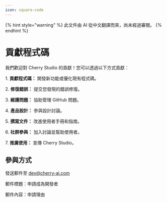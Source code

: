 ```yaml
---
icon: square-code
---
```


{% hint style="warning" %}
此文件由 AI 從中文翻譯而來，尚未經過審閱。
{% endhint %}

# 貢獻程式碼

我們歡迎對 Cherry Studio 的貢獻！您可以透過以下方式貢獻：

1\. **貢獻程式碼：** 開發新功能或優化現有程式碼。

2\. **修復錯誤：** 提交您發現的錯誤修復。

3\. **維護問題：** 協助管理 GitHub 問題。

4\. **產品設計：** 參與設計討論。

5\. **撰寫文件：** 改進使用者手冊和指南。

6\. **社群參與：** 加入討論並幫助使用者。

7\. **推廣使用：** 宣傳 Cherry Studio。

## 參與方式

發送郵件至 [dev@cherry-ai.com](mailto:dev@cherry-ai.com?subject=申請成為開發者&body=申請理由)

郵件標題：申請成為開發者

郵件內容：申請理由